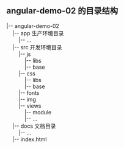 ## angular-demo-02 的目录结构

|-- angular-demo-02<br/>
&nbsp;&nbsp;&nbsp;&nbsp;|-- app 生产环境目录<br/>
&nbsp;&nbsp;&nbsp;&nbsp;&nbsp;&nbsp;&nbsp;&nbsp;|-- ...<br/>
&nbsp;&nbsp;&nbsp;&nbsp;|-- src 开发环境目录<br/>
&nbsp;&nbsp;&nbsp;&nbsp;&nbsp;&nbsp;&nbsp;&nbsp;|-- js<br/>
&nbsp;&nbsp;&nbsp;&nbsp;&nbsp;&nbsp;&nbsp;&nbsp;&nbsp;&nbsp;&nbsp;&nbsp;|-- libs<br/>
&nbsp;&nbsp;&nbsp;&nbsp;&nbsp;&nbsp;&nbsp;&nbsp;&nbsp;&nbsp;&nbsp;&nbsp;|-- base<br/>
&nbsp;&nbsp;&nbsp;&nbsp;&nbsp;&nbsp;&nbsp;&nbsp;|-- css<br/>
&nbsp;&nbsp;&nbsp;&nbsp;&nbsp;&nbsp;&nbsp;&nbsp;&nbsp;&nbsp;&nbsp;&nbsp;|-- libs<br/>
&nbsp;&nbsp;&nbsp;&nbsp;&nbsp;&nbsp;&nbsp;&nbsp;&nbsp;&nbsp;&nbsp;&nbsp;|-- base<br/>
&nbsp;&nbsp;&nbsp;&nbsp;&nbsp;&nbsp;&nbsp;&nbsp;|-- fonts<br/>
&nbsp;&nbsp;&nbsp;&nbsp;&nbsp;&nbsp;&nbsp;&nbsp;|-- img<br/>
&nbsp;&nbsp;&nbsp;&nbsp;&nbsp;&nbsp;&nbsp;&nbsp;|-- views<br/>
&nbsp;&nbsp;&nbsp;&nbsp;&nbsp;&nbsp;&nbsp;&nbsp;&nbsp;&nbsp;&nbsp;&nbsp;|-- module<br/>
&nbsp;&nbsp;&nbsp;&nbsp;&nbsp;&nbsp;&nbsp;&nbsp;&nbsp;&nbsp;&nbsp;&nbsp;|-- ...<br/>
&nbsp;&nbsp;&nbsp;&nbsp;|-- docs 文档目录<br/>
&nbsp;&nbsp;&nbsp;&nbsp;&nbsp;&nbsp;&nbsp;&nbsp;|-- ...<br/>
&nbsp;&nbsp;&nbsp;&nbsp;|-- index.html
    
